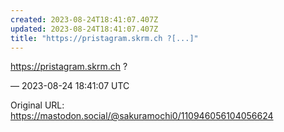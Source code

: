 ```yaml
---
created: 2023-08-24T18:41:07.407Z
updated: 2023-08-24T18:41:07.407Z
title: "https://pristagram.skrm.ch ?[...]"
---
```


<p><a href="https://pristagram.skrm.ch" target="_blank" rel="nofollow noopener" translate="no"><span class="invisible">https://</span><span class="">pristagram.skrm.ch</span><span class="invisible"></span></a> ?</p>

&mdash; 2023-08-24 18:41:07 UTC

Original URL: https://mastodon.social/@sakuramochi0/110946056104056624
